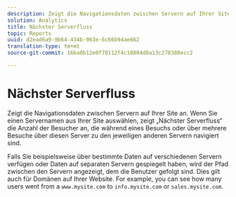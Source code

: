 ```yaml
---
description: Zeigt die Navigationsdaten zwischen Servern auf Ihrer Site an. Wenn Sie einen Servernamen aus Ihrer Site auswählen, zeigt „Nächster Serverfluss“ die Anzahl der Besucher an, die während eines Besuchs oder über mehrere Besuche über diesen Server zu den jeweiligen anderen Servern navigiert sind.
solution: Analytics
title: Nächster Serverfluss
topic: Reports
uuid: d2ead6a9-9b64-434b-963e-6c66b94ae662
translation-type: tm+mt
source-git-commit: 16ba0b12e0f70112f4c10804d0a13c278388ecc2

---
```



# Nächster Serverfluss

Zeigt die Navigationsdaten zwischen Servern auf Ihrer Site an. Wenn Sie einen Servernamen aus Ihrer Site auswählen, zeigt „Nächster Serverfluss“ die Anzahl der Besucher an, die während eines Besuchs oder über mehrere Besuche über diesen Server zu den jeweiligen anderen Servern navigiert sind.

Falls Sie beispielsweise über bestimmte Daten auf verschiedenen Servern verfügen oder Daten auf separaten Servern gespiegelt haben, wird der Pfad zwischen den Servern angezeigt, dem die Benutzer gefolgt sind. Dies gilt auch für Domänen auf Ihrer Website. For example, you can see how many users went from a `www.mysite.com` to `info.mysite.com` or `sales.mysite.com`.
